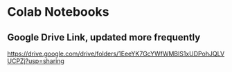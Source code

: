 # Colab Notebooks

## Google Drive Link, updated more frequently
https://drive.google.com/drive/folders/1EeeYK7GcYWfWMBlS1xUDPohJQLVUCPZj?usp=sharing
